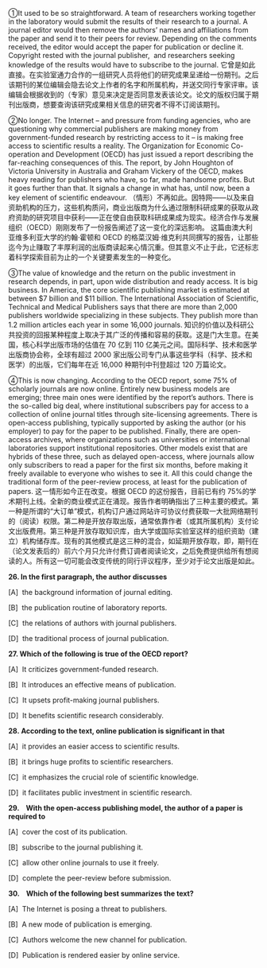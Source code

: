 ①It used to be so straightforward. A team of researchers working together in the laboratory would submit the results of their research to a journal. A journal editor would then remove the authors’ names and affiliations from the paper and send it to their peers for review. Depending on the comments received, the editor would accept the paper for publication or decline it. Copyright rested with the journal publisher,  and researchers seeking knowledge of the results would have to subscribe to the journal.
它曾是如此直接。在实验室通力合作的一组研究人员将他们的研究成果呈递给一份期刊。之后该期刊的某位编辑会隐去论文上作者的名字和所属机构，并送交同行专家评审。该编辑会根据收到的（专家）意见来决定是否同意发表该论文。论文的版权归属于期刊出版商，想要查询该研究成果相关信息的研究者不得不订阅该期刊。

②No longer. The Internet – and pressure from funding agencies, who are questioning why commercial publishers are making money from government-funded research by restricting access to it – is making free access to scientific results a reality. The Organization for Economic Co-operation and Development (OECD) has just issued a report describing the far-reaching consequences of this. The report, by John Houghton of Victoria University in Australia and Graham Vickery of the OECD, makes heavy reading for publishers who have, so far, made handsome profits. But it goes further than that. It signals a change in what has, until now, been a key element of scientific endeavour.
（情形）不再如此。因特网——以及来自资助机构的压力，这些机构质问，商业出版商为什么通过限制科研成果的获取从政府资助的研究项目中获利——正在使自由获取科研成果成为现实。经济合作与发展组织（OECD）刚刚发布了一份报告阐述了这一变化的深远影响。
这篇由澳大利亚维多利亚大学的约翰·霍顿和 OECD 的格菜汉姆·维克利共同撰写的报告，让那些迄今为止赚取了丰厚利润的出版商读起来心情沉重。但其意义不止于此，它还标志着科学探索目前为止的一个关键要素发生的一种变化。

③The value of knowledge and the return on the public investment in research depends, in part, upon wide distribution and ready access. It is big business. In America, the core scientific publishing market is estimated at between $7 billion and $11 billion. The International Association of Scientific, Technical and Medical Publishers says that there are more than 2,000 publishers worldwide specializing in these subjects. They publish more than 1.2 million articles each year in some 16,000 journals.
知识的价值以及科研公共投资的回报某种程度上取决于其广泛的传播和容易的获取。这是门大生意。在美国，核心科学出版市场的估值在 70 亿到 110 亿美元之间。国际科学、技术和医学出版商协会称，全球有超过 2000 家出版公司专门从事这些学科（科学、技术和医学）的出版，它们每年在近 16,000 种期刊中刊登超过 120 万篇论文。

④This is now changing. According to the OECD report, some 75% of scholarly journals are now online. Entirely new business models are emerging; three main ones were identified by the report’s authors. There is the so-called big deal, where institutional subscribers pay for access to a collection of online journal titles through site-licensing agreements. There is open-access publishing, typically supported by asking the author (or his employer) to pay for the paper to be published. Finally, there are open-access archives, where organizations such as universities or international laboratories support institutional repositories. Other models exist that are hybrids of these three, such as delayed open-access, where journals allow only subscribers to read a paper for the first six months, before making it freely available to everyone who wishes to see it. All this could change the traditional form of the peer-review process, at least for the publication of papers.
这一情形如今正在改变。根据 OECD 的这份报告，目前已有约 75%的学术期刊上线。全新的商业模式正在涌现。报告作者明确指出了三种主要的模式。第一种是所谓的“大订单”模式，机构订户通过网站许可协议付费获取一大批网络期刊的（阅读）权限。第二种是开放存取出版，通常依靠作者（或其所属机构）支付论文出版费用。第三种是开放存取知识库，由大学或国际实验室这样的组织资助（建立）机构储存库。现有的其他模式是这三种的混合，如延期开放存取，即，期刊在（论文发表后的）前六个月只允许付费订调者阅读论文，之后免费提供给所有想阅读的人。所有这一切可能会改变传统的同行评议程序，至少对于论文出版是如此。

**26. In the first paragraph, the author discusses**

[A]  the background information of journal editing.

[B]  the publication routine of laboratory reports.

[C]  the relations of authors with journal publishers.

[D]  the traditional process of journal publication.

**27. Which of the following is true of the OECD report?**

[A]  It criticizes government-funded research.

[B]  It introduces an effective means of publication.

[C]  It upsets profit-making journal publishers.

[D]  It benefits scientific research considerably.

**28. According to the text, online publication is significant in that**

[A]  it provides an easier access to scientific results.

[B]  it brings huge profits to scientific researchers.

[C]  it emphasizes the crucial role of scientific knowledge.

[D]  it facilitates public investment in scientific research.

**29.    With the open-access publishing model, the author of a paper is required to**

[A]  cover the cost of its publication.

[B]  subscribe to the journal publishing it.

[C]  allow other online journals to use it freely.

[D]  complete the peer-review before submission.

**30.    Which of the following best summarizes the text?**

[A]  The Internet is posing a threat to publishers.

[B]  A new mode of publication is emerging.

[C]  Authors welcome the new channel for publication.

[D]  Publication is rendered easier by online service.